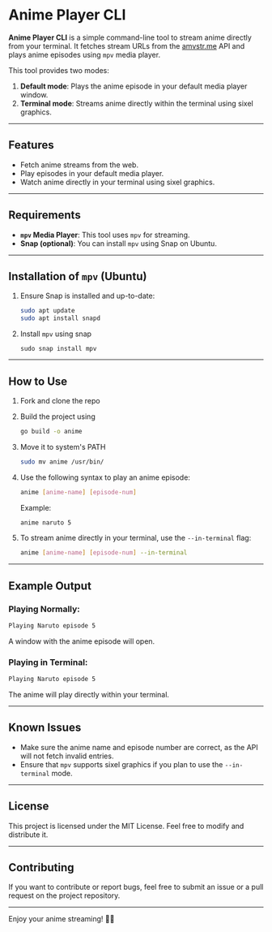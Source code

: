 # Anime Player CLI

**Anime Player CLI** is a simple command-line tool to stream anime directly from your terminal. It fetches stream URLs from the [amvstr.me](https://amvstr.me) API and plays anime episodes using `mpv` media player. 

This tool provides two modes:
1. **Default mode**: Plays the anime episode in your default media player window.
2. **Terminal mode**: Streams anime directly within the terminal using sixel graphics.

---

## Features

- Fetch anime streams from the web.
- Play episodes in your default media player.
- Watch anime directly in your terminal using sixel graphics.

---

## Requirements

- **`mpv` Media Player**: This tool uses `mpv` for streaming.
- **Snap (optional)**: You can install `mpv` using Snap on Ubuntu.

---

## Installation of `mpv` (Ubuntu)

1. Ensure Snap is installed and up-to-date:
   ```bash
   sudo apt update
   sudo apt install snapd
   ```
2. Install `mpv` using snap
   ```
   sudo snap install mpv
   ```

---

## How to Use

1. Fork and clone the repo
2. Build the project using 
    ```bash
    go build -o anime
    ```
3. Move it to system's PATH
    ```bash
    sudo mv anime /usr/bin/
    ```
4. Use the following syntax to play an anime episode:

   ```bash
   anime [anime-name] [episode-num]
   ```

   Example:
   ```bash
   anime naruto 5
   ```

5. To stream anime directly in your terminal, use the `--in-terminal` flag:
   ```bash
   anime [anime-name] [episode-num] --in-terminal
   ```


---

## Example Output

### Playing Normally:
```bash
Playing Naruto episode 5
```
A window with the anime episode will open.

### Playing in Terminal:
```bash
Playing Naruto episode 5
```
The anime will play directly within your terminal.

---

## Known Issues

- Make sure the anime name and episode number are correct, as the API will not fetch invalid entries.
- Ensure that `mpv` supports sixel graphics if you plan to use the `--in-terminal` mode.

---

## License

This project is licensed under the MIT License. Feel free to modify and distribute it.

---

## Contributing

If you want to contribute or report bugs, feel free to submit an issue or a pull request on the project repository.

---

Enjoy your anime streaming! 🎥✨
